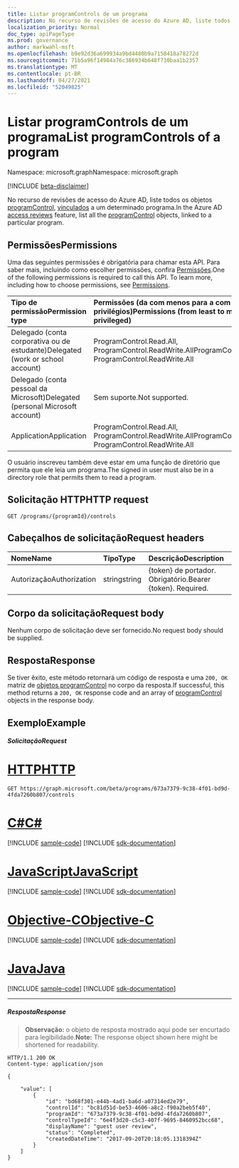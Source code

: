 ```yaml
---
title: Listar programControls de um programa
description: No recurso de revisões de acesso do Azure AD, liste todos os objetos programControl, vinculados a um determinado programa.
localization_priority: Normal
doc_type: apiPageType
ms.prod: governance
author: markwahl-msft
ms.openlocfilehash: b9e92d36a699934a9bd4480b9a7158418a78272d
ms.sourcegitcommit: 71b5a96f14984a76c386934b648f730baa1b2357
ms.translationtype: MT
ms.contentlocale: pt-BR
ms.lasthandoff: 04/27/2021
ms.locfileid: "52049825"
---
```

# <a name="list-programcontrols-of-a-program"></a><span data-ttu-id="f447d-103">Listar programControls de um programa</span><span class="sxs-lookup"><span data-stu-id="f447d-103">List programControls of a program</span></span>

<span data-ttu-id="f447d-104">Namespace: microsoft.graph</span><span class="sxs-lookup"><span data-stu-id="f447d-104">Namespace: microsoft.graph</span></span>

[!INCLUDE [beta-disclaimer](../../includes/beta-disclaimer.md)]

<span data-ttu-id="f447d-105">No recurso de revisões de acesso do Azure AD, liste todos os objetos [programControl,](../resources/programcontrol.md) [vinculados](../resources/accessreviews-root.md) a um determinado programa.</span><span class="sxs-lookup"><span data-stu-id="f447d-105">In the Azure AD [access reviews](../resources/accessreviews-root.md) feature, list all the [programControl](../resources/programcontrol.md) objects, linked to a particular program.</span></span>
## <a name="permissions"></a><span data-ttu-id="f447d-106">Permissões</span><span class="sxs-lookup"><span data-stu-id="f447d-106">Permissions</span></span>
<span data-ttu-id="f447d-p101">Uma das seguintes permissões é obrigatória para chamar esta API. Para saber mais, incluindo como escolher permissões, confira [Permissões](/graph/permissions-reference).</span><span class="sxs-lookup"><span data-stu-id="f447d-p101">One of the following permissions is required to call this API. To learn more, including how to choose permissions, see [Permissions](/graph/permissions-reference).</span></span>

|<span data-ttu-id="f447d-109">Tipo de permissão</span><span class="sxs-lookup"><span data-stu-id="f447d-109">Permission type</span></span>                        | <span data-ttu-id="f447d-110">Permissões (da com menos para a com mais privilégios)</span><span class="sxs-lookup"><span data-stu-id="f447d-110">Permissions (from least to most privileged)</span></span>              |
|:--------------------------------------|:---------------------------------------------------------|
|<span data-ttu-id="f447d-111">Delegado (conta corporativa ou de estudante)</span><span class="sxs-lookup"><span data-stu-id="f447d-111">Delegated (work or school account)</span></span>     | <span data-ttu-id="f447d-112">ProgramControl.Read.All, ProgramControl.ReadWrite.All</span><span class="sxs-lookup"><span data-stu-id="f447d-112">ProgramControl.Read.All, ProgramControl.ReadWrite.All</span></span>  |
|<span data-ttu-id="f447d-113">Delegado (conta pessoal da Microsoft)</span><span class="sxs-lookup"><span data-stu-id="f447d-113">Delegated (personal Microsoft account)</span></span> | <span data-ttu-id="f447d-114">Sem suporte.</span><span class="sxs-lookup"><span data-stu-id="f447d-114">Not supported.</span></span> |
|<span data-ttu-id="f447d-115">Application</span><span class="sxs-lookup"><span data-stu-id="f447d-115">Application</span></span>                            | <span data-ttu-id="f447d-116">ProgramControl.Read.All, ProgramControl.ReadWrite.All</span><span class="sxs-lookup"><span data-stu-id="f447d-116">ProgramControl.Read.All, ProgramControl.ReadWrite.All</span></span>  |

 <span data-ttu-id="f447d-117">O usuário inscreveu também deve estar em uma função de diretório que permita que ele leia um programa.</span><span class="sxs-lookup"><span data-stu-id="f447d-117">The signed in user must also be in a directory role that permits them to read a program.</span></span>

## <a name="http-request"></a><span data-ttu-id="f447d-118">Solicitação HTTP</span><span class="sxs-lookup"><span data-stu-id="f447d-118">HTTP request</span></span>
<!-- { "blockType": "ignored" } -->
```http
GET /programs/{programId}/controls
```
## <a name="request-headers"></a><span data-ttu-id="f447d-119">Cabeçalhos de solicitação</span><span class="sxs-lookup"><span data-stu-id="f447d-119">Request headers</span></span>
| <span data-ttu-id="f447d-120">Nome</span><span class="sxs-lookup"><span data-stu-id="f447d-120">Name</span></span>         | <span data-ttu-id="f447d-121">Tipo</span><span class="sxs-lookup"><span data-stu-id="f447d-121">Type</span></span>        | <span data-ttu-id="f447d-122">Descrição</span><span class="sxs-lookup"><span data-stu-id="f447d-122">Description</span></span> |
|:-------------|:------------|:------------|
| <span data-ttu-id="f447d-123">Autorização</span><span class="sxs-lookup"><span data-stu-id="f447d-123">Authorization</span></span> | <span data-ttu-id="f447d-124">string</span><span class="sxs-lookup"><span data-stu-id="f447d-124">string</span></span> | <span data-ttu-id="f447d-p102">\{token\} de portador. Obrigatório.</span><span class="sxs-lookup"><span data-stu-id="f447d-p102">Bearer \{token\}. Required.</span></span> |

## <a name="request-body"></a><span data-ttu-id="f447d-127">Corpo da solicitação</span><span class="sxs-lookup"><span data-stu-id="f447d-127">Request body</span></span>
<span data-ttu-id="f447d-128">Nenhum corpo de solicitação deve ser fornecido.</span><span class="sxs-lookup"><span data-stu-id="f447d-128">No request body should be supplied.</span></span>

## <a name="response"></a><span data-ttu-id="f447d-129">Resposta</span><span class="sxs-lookup"><span data-stu-id="f447d-129">Response</span></span>
<span data-ttu-id="f447d-130">Se tiver êxito, este método retornará um código de resposta e uma `200, OK` matriz de [objetos programControl](../resources/programcontrol.md) no corpo da resposta.</span><span class="sxs-lookup"><span data-stu-id="f447d-130">If successful, this method returns a `200, OK` response code and an array of [programControl](../resources/programcontrol.md) objects in the response body.</span></span>

## <a name="example"></a><span data-ttu-id="f447d-131">Exemplo</span><span class="sxs-lookup"><span data-stu-id="f447d-131">Example</span></span>
##### <a name="request"></a><span data-ttu-id="f447d-132">Solicitação</span><span class="sxs-lookup"><span data-stu-id="f447d-132">Request</span></span>


# <a name="http"></a>[<span data-ttu-id="f447d-133">HTTP</span><span class="sxs-lookup"><span data-stu-id="f447d-133">HTTP</span></span>](#tab/http)
<!-- {
  "blockType": "request",
  "name": "get_programControl_from_program"
}-->
```msgraph-interactive
GET https://graph.microsoft.com/beta/programs/673a7379-9c38-4f01-bd9d-4fda7260b807/controls
```
# <a name="c"></a>[<span data-ttu-id="f447d-134">C#</span><span class="sxs-lookup"><span data-stu-id="f447d-134">C#</span></span>](#tab/csharp)
[!INCLUDE [sample-code](../includes/snippets/csharp/get-programcontrol-from-program-csharp-snippets.md)]
[!INCLUDE [sdk-documentation](../includes/snippets/snippets-sdk-documentation-link.md)]

# <a name="javascript"></a>[<span data-ttu-id="f447d-135">JavaScript</span><span class="sxs-lookup"><span data-stu-id="f447d-135">JavaScript</span></span>](#tab/javascript)
[!INCLUDE [sample-code](../includes/snippets/javascript/get-programcontrol-from-program-javascript-snippets.md)]
[!INCLUDE [sdk-documentation](../includes/snippets/snippets-sdk-documentation-link.md)]

# <a name="objective-c"></a>[<span data-ttu-id="f447d-136">Objective-C</span><span class="sxs-lookup"><span data-stu-id="f447d-136">Objective-C</span></span>](#tab/objc)
[!INCLUDE [sample-code](../includes/snippets/objc/get-programcontrol-from-program-objc-snippets.md)]
[!INCLUDE [sdk-documentation](../includes/snippets/snippets-sdk-documentation-link.md)]

# <a name="java"></a>[<span data-ttu-id="f447d-137">Java</span><span class="sxs-lookup"><span data-stu-id="f447d-137">Java</span></span>](#tab/java)
[!INCLUDE [sample-code](../includes/snippets/java/get-programcontrol-from-program-java-snippets.md)]
[!INCLUDE [sdk-documentation](../includes/snippets/snippets-sdk-documentation-link.md)]

---


##### <a name="response"></a><span data-ttu-id="f447d-138">Resposta</span><span class="sxs-lookup"><span data-stu-id="f447d-138">Response</span></span>
><span data-ttu-id="f447d-139">**Observação:** o objeto de resposta mostrado aqui pode ser encurtado para legibilidade.</span><span class="sxs-lookup"><span data-stu-id="f447d-139">**Note:** The response object shown here might be shortened for readability.</span></span>
<!-- {
  "blockType": "response",
  "truncated": true,
  "@odata.type": "microsoft.graph.programControl",
    "isCollection": true
} -->
```http
HTTP/1.1 200 OK
Content-type: application/json

{

    "value": [
        {
            "id": "bd68f301-e44b-4ad1-ba6d-a07314ed2e79",
            "controlId": "bc81d51d-be53-4606-a8c2-f90a2beb5f40",
            "programId": "673a7379-9c38-4f01-bd9d-4fda7260b807",
            "controlTypeId": "6e4f3d20-c5c3-407f-9695-8460952bcc68",
            "displayName": "guest user review",
            "status": "Completed",
            "createdDateTime": "2017-09-20T20:18:05.1318394Z"
        }
    ]
}

```


<!--
{
  "type": "#page.annotation",
  "description": "List programControls of a program",
  "keywords": "",
  "section": "documentation",
  "tocPath": "",
  "suppressions": [
  ]
}
-->


